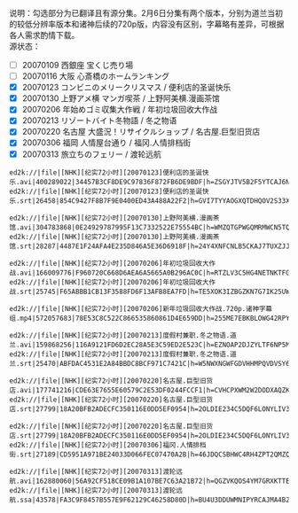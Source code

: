 说明：勾选部分为已翻译且有源分集。2月6日分集有两个版本，分别为道兰当初的较低分辨率版本和诸神后续的720p版，内容没有区别，字幕略有差异，可根据各人需求酌情下载。    
源状态：
- [ ] 20070109 西銀座 宝くじ売り場
- [ ] 20070116 大阪 心斎橋のホームランキング
- [x] 20070123 コンビニのメリークリスマス / 便利店的圣诞快乐
- [x] 20070130 上野アメ横 マンガ喫茶 / 上野阿美横.漫画茶馆 
- [x] 20070206 年始めゴミ収集大作戦 / 年初垃圾回收大作战
- [x] 20070213 リゾートバイト冬物語 / 冬之物语
- [x] 20070220 名古屋 大盛況！リサイクルショップ / 名古屋.巨型旧货店
- [x] 20070306 福岡 人情屋台通り / 福冈.人情排档街
- [x] 20070313 旅立ちのフェリー / 渡轮远航
```
ed2k://|file|[NHK][纪实72小时][20070123]便利店的圣诞快乐.avi|400289022|34457B3CF8DE9C97836F872FB6DE9BDF|h=ZSGYJTV5B2F5YTCAJ6N7GQJXG4EYKWNQ|/
ed2k://|file|[NHK][纪实72小时][20070123]便利店的圣诞快乐.srt|26458|854C9427F8B7F9E0400ED43A488A22F2|h=GVI7TYYAOGXQTDHQOV2S33XH6V5KZZGX|/

ed2k://|file|[NHK][纪实72小时][20070130]上野阿美横.漫画茶馆.avi|304783868|0E24929787995F13C7332522E75554BC|h=WMZQTGPWGQMRMWCN5TQPE42756QQUAJS|/
ed2k://|file|[NHK][纪实72小时][20070130]上野阿美横.漫画茶馆.srt|28287|4487E1F24AFA4E235D846A5E36D6918F|h=24Y4XNFCNLB5CKAJ7TUXZJJQDRBIZY2U|/

ed2k://|file|[NHK][纪实72小时][20070206]年初垃圾回收大作战.avi|166009776|F960720C668D6AEA6A5665A0B296AC0C|h=RTZLV3C5HG4NETNKTFGTVLIQSYGN2UF5|/
ed2k://|file|[NHK][纪实72小时][20070206]年初垃圾回收大作战.srt|25745|F65ABBB1CB13F3588FD6F13AFB8EA7FD|h=TE5XOK3IZBGZKN7G7IK25UWEMM5LLAKN|/

ed2k://|file|[NHK][纪实72小时][20070206]新年垃圾回收大作战.720p.诸神字幕组.mp4|572057683|78E53C8C522C866535860861D4E659DD|h=255ME7EBKBLOWG42RPYLTFVRAAYUWZQY|/

ed2k://|file|[NHK][纪实72小时][20070213]度假村兼职.冬之物语.道兰.avi|159868256|116A9121FD6D2EC28A5E3C59ED2E523C|h=EZNOAP2DJZYLTF6NP5MRXBZYSFITZL2I|/
ed2k://|file|[NHK][纪实72小时][20070213]度假村兼职.冬之物语.道兰.srt|25470|ABFDAC4531E2A84BBDC8BCF971C7421C|h=W5NWXNGWFGDVHHMPQVDVSY6WJ5JWPDWW|/

ed2k://|file|[NHK][纪实72小时][20070220]名古屋.巨型旧货店.avi|177741216|CDE63E7655E60579C2E53DF0244FCCF1|h=CVHCPXWM2W2DODXAQZKOXSC3LBOVSZ2J|/
ed2k://|file|[NHK][纪实72小时][20070220]名古屋.巨型旧货店.srt|27799|18A20BFB2ADECFC350116E0DD5EF0954|h=2OLDIE234C5DQF6LONYLIV36TVTBYVB4|/

ed2k://|file|[NHK][纪实72小时][20070220]名古屋.巨型旧货店.srt|27799|18A20BFB2ADECFC350116E0DD5EF0954|h=2OLDIE234C5DQF6LONYLIV36TVTBYVB4|/
ed2k://|file|[NHK][纪实72小时][20070306]福冈.人情排档街.srt|27189|CD5951A971BE24033D066FEC07470A2B|h=46JDQCSBHWC4RH4ZPT2QMZQU7M7FRJWY|/

ed2k://|file|[NHK][纪实72小时][20070313]渡轮远航.avi|162880060|56A92CF518CE09B1A107BE7C63A21B72|h=QGZVKQOS4YM7GRXKTTE23LTE2X3DSZYF|/
ed2k://|file|[NHK][纪实72小时][20070313]渡轮远航.ssa|43578|FA3C9F8457B557E9F62129C46258D80D|h=BU4U3DDUWMNIPYRCAJMA4B2XSEH6JMNH|/
```
